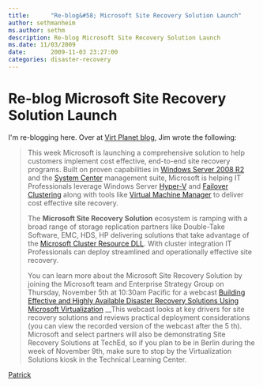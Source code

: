 ```yaml
---
title:      "Re-blog&#58; Microsoft Site Recovery Solution Launch"
author: sethmanheim
ms.author: sethm
description: Re-blog Microsoft Site Recovery Solution Launch
ms.date: 11/03/2009
date:       2009-11-03 23:27:00
categories: disaster-recovery
---
```

# Re-blog Microsoft Site Recovery Solution Launch

I'm re-blogging here. Over at [Virt Planet blog](https://blogs.technet.com/virtplanet/ "Virt Planet Blog"), Jim wrote the following:

> This week Microsoft is launching a comprehensive solution to help customers implement cost effective, end-to-end site recovery programs. Built on proven capabilities in [Windows Server 2008 R2](https://www.microsoft.com/windowsserver2008/en/us/default.aspx) and the [System Center](https://www.microsoft.com/systemcenter/en/us/default.aspx) management suite, Microsoft is helping IT Professionals leverage Windows Server [Hyper-V](https://www.microsoft.com/windowsserver2008/en/us/hyperv-main.aspx) and [Failover Clustering](https://www.microsoft.com/Windowsserver2008/en/us/failover-clustering-main.aspx) along with tools like [Virtual Machine Manager](https://www.microsoft.com/systemcenter/virtualmachinemanager/en/us/default.aspx) to deliver cost effective site recovery.
> 
> The **Microsoft Site Recovery Solution** ecosystem is ramping with a broad range of storage replication partners like Double-Take Software, EMC, HDS, HP delivering solutions that take advantage of the [Microsoft Cluster Resource DLL](https://msdn.microsoft.com/library/aa372239\(VS.85\).aspx). With cluster integration IT Professionals can deploy streamlined and operationally effective site recovery.
> 
> You can learn more about the Microsoft Site Recovery Solution by joining the Microsoft team and Enterprise Strategy Group on Thursday, November 5th at 10:30am Pacific for a webcast [Building Effective and Highly Available Disaster Recovery Solutions Using Microsoft Virtualization](https://searchwindowsserver.bitpipe.com/data/document.do;jsessionid=A62722F1FCBFABA0BBCFDCF69D5AE73A?res_id=1256150149_996) __This webcast looks at key drivers for site recovery solutions and reviews practical deployment considerations (you can view the recorded version of the webcast after the 5 th). Microsoft and select partners will also be demonstrating Site Recovery Solutions at TechEd, so if you plan to be in Berlin during the week of November 9th, make sure to stop by the Virtualization Solutions kiosk in the Technical Learning Center.

[Patrick](https://blogs.technet.com/virtplanet/)
